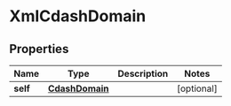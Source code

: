 

# XmlCdashDomain


## Properties

Name | Type | Description | Notes
------------ | ------------- | ------------- | -------------
**self** | [**CdashDomain**](CdashDomain.md) |  |  [optional]




